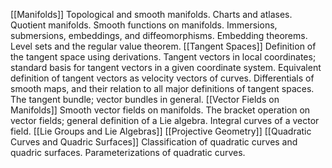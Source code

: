 [[Manifolds]] Topological and smooth manifolds. Charts and atlases. Quotient manifolds. Smooth functions on manifolds. Immersions, submersions, embeddings, and diffeomorphisms. Embedding theorems. Level sets and the regular value theorem. 
[[Tangent Spaces]] Definition of the tangent space using derivations. Tangent vectors in local coordinates; standard basis for tangent vectors in a given coordinate system. Equivalent definition of tangent vectors as velocity vectors of curves. Differentials of smooth maps, and their relation to all major definitions of tangent spaces. The tangent bundle; vector bundles in general. 
[[Vector Fields on Manifolds]] Smooth vector fields on manifolds. The bracket operation on vector fields; general definition of a Lie algebra. Integral curves of a vector field. 
[[Lie Groups and Lie Algebras]] 
[[Projective Geometry]]
[[Quadratic Curves and Quadric Surfaces]] Classification of quadratic curves and quadric surfaces. Parameterizations of quadratic curves. 